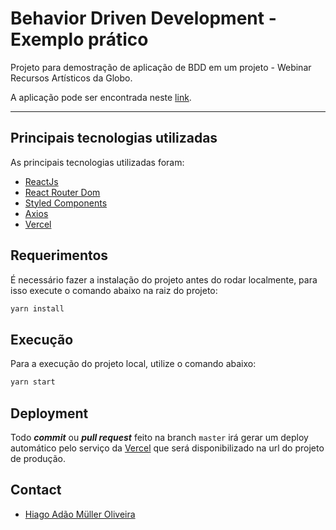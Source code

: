 # Behavior Driven Development - Exemplo prático

Projeto para demostração de aplicação de BDD em um projeto - Webinar Recursos Artísticos da Globo.  

A aplicação pode ser encontrada neste [link](https://teu-futuro-imed.vercel.app).

---
<!-- PRINCIPAIS-TECNOLOGIAS -->
## Principais tecnologias utilizadas
As principais tecnologias utilizadas foram:
- [ReactJs](https://pt-br.reactjs.org/)
- [React Router Dom](https://www.npmjs.com/package/react-router-dom)
- [Styled Components](https://styled-components.com/)
- [Axios](https://www.npmjs.com/package/axios)
- [Vercel](https://vercel.com/)


<!-- REQUERIMENTOS -->
## Requerimentos

É necessário fazer a instalação do projeto antes do rodar localmente, para isso execute o comando abaixo na raiz do projeto:
```sh
yarn install
```

<!-- EXECUCAO -->
## Execução

Para a execução do projeto local, utilize o comando abaixo:
```sh
yarn start
```

<!-- DEPLOYMENT -->
## Deployment
Todo **_commit_** ou **_pull request_** feito na branch `master` irá gerar um deploy automático pelo serviço da [Vercel](https://vercel.com/) que será disponibilizado na url do projeto de produção.

<!-- CONTACT -->
## Contact

- [Hiago Adão Müller Oliveira](https://www.linkedin.com/in/hiago-adão-müller-oliveira-b223b1161)

